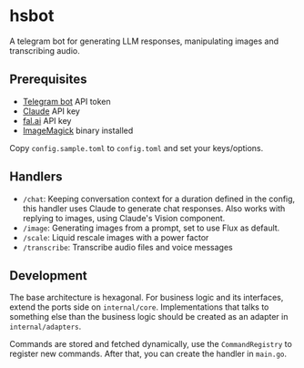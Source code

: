 # hsbot

A telegram bot for generating LLM responses, manipulating images and transcribing audio.

## Prerequisites

- [Telegram bot](https://core.telegram.org/bots) API token
- [Claude](https://www.anthropic.com/api) API key
- [fal.ai](https://fal.ai/docs) API key
- [ImageMagick](https://imagemagick.org/index.php) binary installed

Copy `config.sample.toml` to `config.toml` and set your keys/options.

## Handlers

- `/chat`: Keeping conversation context for a duration defined in the config, this handler uses Claude to generate
chat responses. Also works with replying to images, using Claude's Vision component.
- `/image`: Generating images from a prompt, set to use Flux as default.
- `/scale`: Liquid rescale images with a power factor
- `/transcribe`: Transcribe audio files and voice messages

## Development

The base architecture is hexagonal. For business logic and its interfaces, extend the ports side on `internal/core`.
Implementations that talks to something else than the business logic should be created as an adapter in 
`internal/adapters`.

Commands are stored and fetched dynamically, use the `CommandRegistry` to register new commands. After that, you can
create the handler in `main.go`.